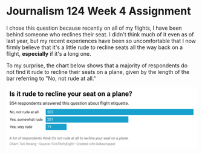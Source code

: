 # Journalism 124 Week 4 Assignment

I chose this question because recently on all of my flights, I have been behind someone who reclines their seat. I didn't think much of it even as of last year, but my recent experiences have been so uncomfortable that I now firmly believe that it's a little rude to recline seats all the way back on a flight, **especially** if it's a long one. 

To my surprise, the chart below shows that a majority of respondents do not find it rude to recline their seats on a plane, given by the length of the bar referring to "No, not rude at all." 

![alt text](U4K2J-is-it-rude-to-recline-your-seat-on-a-plane-.png)
